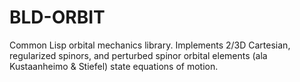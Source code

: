 BLD-ORBIT
=========

Common Lisp orbital mechanics library. Implements 2/3D Cartesian,
regularized spinors, and perturbed spinor orbital elements (ala
Kustaanheimo & Stiefel) state equations of motion.

